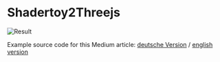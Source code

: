 # Shadertoy2Threejs

![Result](https://cdn-images-1.medium.com/max/1600/1*yYYiOx6-76my-WZbUAOznQ.png)

Example source code for this Medium article:
[deutsche Version](https://medium.com/@markus.neuy/postprocessing-shader-mit-shadertoy-und-threejs-8164600c6c76) / [english version](https://medium.com/@dirkk/converting-shaders-from-shadertoy-to-threejs-fe17480ed5c6)
